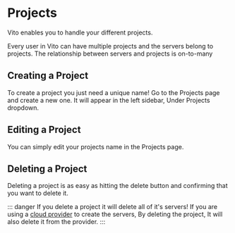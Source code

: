 # Projects

Vito enables you to handle your different projects.

Every user in Vito can have multiple projects and the servers belong to projects. The relationship between servers and projects is on-to-many

## Creating a Project

To create a project you just need a unique name! Go to the Projects page and create a new one. It will appear in the left sidebar, Under Projects dropdown.

## Editing a Project

You can simply edit your projects name in the Projects page.

## Deleting a Project

Deleting a project is as easy as hitting the delete button and confirming that you want to delete it.

::: danger
If you delete a project it will delete all of it's servers! If you are using a [cloud provider](/settings/server-providers.md) to create the servers, By deleting the project, It will also delete it from the provider.
:::
